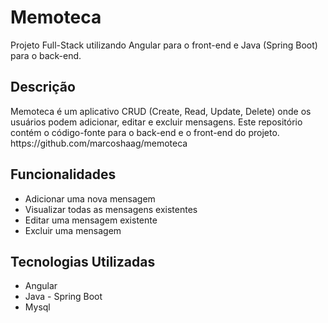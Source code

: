 
<body>
    <h1>Memoteca</h1>
    <p>Projeto Full-Stack utilizando Angular para o front-end e Java (Spring Boot) para o back-end.</p>
    <h2>Descrição</h2>
    <p>Memoteca é um aplicativo CRUD (Create, Read, Update, Delete) onde os usuários podem adicionar, editar e excluir mensagens. Este repositório contém o código-fonte para o back-end e o front-end do projeto. https://github.com/marcoshaag/memoteca</p>
    <h2>Funcionalidades</h2>
    <ul>
        <li>Adicionar uma nova mensagem</li>
        <li>Visualizar todas as mensagens existentes</li>
        <li>Editar uma mensagem existente</li>
        <li>Excluir uma mensagem</li>
    </ul>
    <h2>Tecnologias Utilizadas</h2>
    <ul>
        <li>Angular</li>
        <li>Java - Spring Boot</li>
        <li>Mysql</li>
    </ul>
</body>